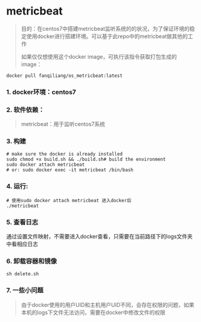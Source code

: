 # metricbeat
> 目的：在centos7中搭建metricbeat监听系统的的状况，为了保证环境的稳定使用docker进行搭建环境。可以基于此repo中的metricbeat做其他的工作
>
> 如果仅仅想使用这个docker image，可执行该指令获取打包生成的image：
```shell script
docker pull fanqiliang/os_metricbeat:latest
```
### 1. docker环境：centos7
### 2. 软件依赖：
> metricbeat：用于监听centos7系统

### 3. 构建
```shell script
# make sure the docker is already installed
sudo chmod +x build.sh && ./build.sh# build the environment
sudo docker attach metricbeat
# or: sudo docker exec -it metricbeat /bin/bash
```

### 4. 运行:
```shell script
# 使用sudo docker attach metricbeat 进入docker后
./metricbeat
```

### 5. 查看日志
通过设置文件映射，不需要进入docker查看，只需要在当前路径下的logs文件夹中看相应日志

### 6. 卸载容器和镜像
```shell script
sh delete.sh
```

### 7. 一些小问题
> 由于docker使用的用户UID和主机用户UID不同，会存在权限的问题，如果本机的logs下文件无法访问，需要在docker中修改文件的权限